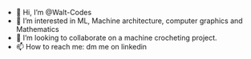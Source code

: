 - 👋 Hi, I’m @Walt-Codes
- 👀 I’m interested in ML, Machine architecture, computer graphics and Mathematics
- 💞️ I’m looking to collaborate on a machine crocheting project.  
- 📫 How to reach me: dm me on linkedin

<!---
Walt-Codes/Walt-Codes is a ✨ special ✨ repository because its `README.md` (this file) appears on your GitHub profile.
You can click the Preview link to take a look at your changes.
--->
